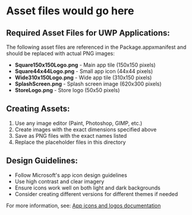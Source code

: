 # Asset files would go here

## Required Asset Files for UWP Applications:

The following asset files are referenced in the Package.appxmanifest and should be replaced with actual PNG images:

- **Square150x150Logo.png** - Main app tile (150x150 pixels)
- **Square44x44Logo.png** - Small app icon (44x44 pixels)  
- **Wide310x150Logo.png** - Wide app tile (310x150 pixels)
- **SplashScreen.png** - Splash screen image (620x300 pixels)
- **StoreLogo.png** - Store logo (50x50 pixels)

## Creating Assets:

1. Use any image editor (Paint, Photoshop, GIMP, etc.)
2. Create images with the exact dimensions specified above
3. Save as PNG files with the exact names listed
4. Replace the placeholder files in this directory

## Design Guidelines:

- Follow Microsoft's app icon design guidelines
- Use high contrast and clear imagery
- Ensure icons work well on both light and dark backgrounds
- Consider creating different versions for different themes if needed

For more information, see: [App icons and logos documentation](https://docs.microsoft.com/en-us/windows/uwp/design/style/app-icons-and-logos)
